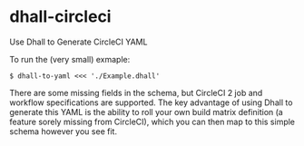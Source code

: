 # dhall-circleci

Use Dhall to Generate CircleCI YAML

To run the (very small) exmaple:

```
$ dhall-to-yaml <<< './Example.dhall'
```

There are some missing fields in the schema, but CircleCI 2 job and workflow
specifications are supported. The key advantage of using Dhall to generate this
YAML is the ability to roll your own build matrix definition (a feature sorely
missing from CircleCI), which you can then map to this simple schema however you
see fit.
